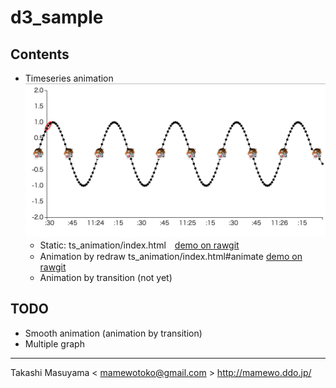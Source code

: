 d3_sample
=========

Contents
--------

* Timeseries animation ![ts animation screenshot](img/ts_animation.png)
    * Static: ts_animation/index.html　[demo on rawgit](https://rawgit.com/mamewotoko/d3_sample/master/ts_animation/index.html)
    * Animation by redraw ts_animation/index.html#animate [demo on rawgit](https://rawgit.com/mamewotoko/d3_sample/master/ts_animation/index.html#animate)
    * Animation by transition (not yet)

TODO
----
* Smooth animation (animation by transition)
* Multiple graph 

----
Takashi Masuyama < mamewotoko@gmail.com >
http://mamewo.ddo.jp/
